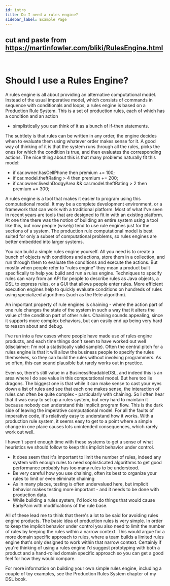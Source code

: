 ```yaml
---
id: intro
title: Do I need a rules engine?
sidebar_label: Example Page
---
```


## cut and paste from https://martinfowler.com/bliki/RulesEngine.html

<br>

# Should I use a Rules Engine?

A rules engine is all about providing an alternative computational model. Instead of the usual imperative model, which consists of commands in sequence with conditionals and loops, a rules engine is based on a Production Rule System. This is a set of production rules, each of which has a condition and an action

- simplistically you can think of it as a bunch of if-then statements.

The subtlety is that rules can be written in any order, the engine decides when to evaluate them using whatever order makes sense for it. A good way of thinking of it is that the system runs through all the rules, picks the ones for which the condition is true, and then evaluates the corresponding actions. The nice thing about this is that many problems naturally fit this model:

- if car.owner.hasCellPhone then premium += 100;
- if car.model.theftRating > 4 then premium += 200;
- if car.owner.livesInDodgyArea && car.model.theftRating > 2
  then premium += 300;

A rules engine is a tool that makes it easier to program using this computational model. It may be a complete development environment, or a framework that can work with a traditional platform. Most of what I've seen in recent years are tools that are designed to fit in with an existing platform. At one time there was the notion of building an entire system using a tool like this, but now people (wisely) tend to use rule engines just for the sections of a system. The production rule computational model is best suited for only a subset of computational problems, so rules engines are better embedded into larger systems.

You can build a simple rules engine yourself. All you need is to create a bunch of objects with conditions and actions, store them in a collection, and run through them to evaluate the conditions and execute the actions. But mostly when people refer to "rules engine" they mean a product built specifically to help you build and run a rules engine. Techniques to specify rules can vary from an API for people to describe rules as Java objects, a DSL to express rules, or a GUI that allows people enter rules. More efficient execution engines help to quickly evaluate conditions on hundreds of rules using specialized algorithms (such as the Rete algorithm).

An important property of rule engines is chaining - where the action part of one rule changes the state of the system in such a way that it alters the value of the condition part of other rules. Chaining sounds appealing, since it supports more complex behaviors, but can easily end up being very hard to reason about and debug.

I've run into a few cases where people have made use of rules engine products, and each time things don't seem to have worked out well (disclaimer: I'm not a statistically valid sample). Often the central pitch for a rules engine is that it will allow the business people to specify the rules themselves, so they can build the rules without involving programmers. As so often, this can sound plausible but rarely works out in practice.

Even so, there's still value in a BusinessReadableDSL, and indeed this is an area where I do see value in this computational model. But here too lie dragons. The biggest one is that while it can make sense to cast your eyes down a list of rules and see that each one makes sense, the interaction of rules can often be quite complex - particularly with chaining. So I often hear that it was easy to set up a rules system, but very hard to maintain it because nobody can understand this implicit program flow. This is the dark side of leaving the imperative computational model. For all the faults of imperative code, it's relatively easy to understand how it works. With a production rule system, it seems easy to get to a point where a simple change in one place causes lots unintended consequences, which rarely work out well.

I haven't spent enough time with these systems to get a sense of what heuristics we should follow to keep this implicit behavior under control.

- It does seem that it's important to limit the number of rules, indeed any system with enough rules to need sophisticated algorithms to get good performance probably has too many rules to be understood.
- Be very careful how you use chaining, often its best to organize your rules to limit or even eliminate chaining
- As in many places, testing is often undervalued here, but implicit behavior makes testing more important - and it needs to be done with production data.
- While building a rules system, I'd look to do things that would cause EarlyPain with modifications of the rule base.

All of these lead me to think that there's a lot to be said for avoiding rules engine products. The basic idea of production rules is very simple. In order to keep the implicit behavior under control you also need to limit the number of rules by keeping the rules within a narrow context. This would argue for a more domain specific approach to rules, where a team builds a limited rules engine that's only designed to work within that narrow context. Certainly if you're thinking of using a rules engine I'd suggest prototyping with both a product and a hand-rolled domain specific approach so you can get a good feel for how they would compare.

For more information on building your own simple rules engine, including a couple of toy examples, see the Production Rules System chapter of my DSL book.
